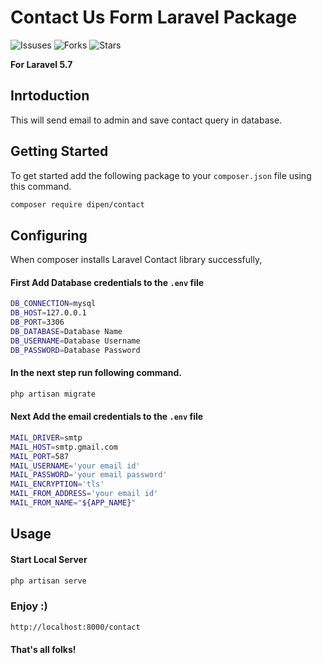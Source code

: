 # Contact Us Form Laravel Package


![Issuses](https://img.shields.io/github/issues/RanpuraDipen/laravel-contact-package)
![Forks](https://img.shields.io/github/forks/RanpuraDipen/laravel-contact-package)
![Stars](	https://img.shields.io/github/stars/RanpuraDipen/laravel-contact-package)

**For Laravel 5.7**

## Inrtoduction
This will send email to admin and save contact query in database.

## Getting Started
To get started add the following package to your  `composer.json` file using this command.

```bash
composer require dipen/contact
```

## Configuring
When composer installs Laravel Contact library successfully,

#### First Add Database credentials to the `.env` file

```bash
DB_CONNECTION=mysql
DB_HOST=127.0.0.1
DB_PORT=3306
DB_DATABASE=Database Name
DB_USERNAME=Database Username 
DB_PASSWORD=Database Password
```
#### In the next step run following command.
```bash
php artisan migrate 
```

#### Next Add the email credentials to the `.env` file

```bash
MAIL_DRIVER=smtp 
MAIL_HOST=smtp.gmail.com
MAIL_PORT=587
MAIL_USERNAME='your email id'
MAIL_PASSWORD='your email password'
MAIL_ENCRYPTION='tls'
MAIL_FROM_ADDRESS='your email id'
MAIL_FROM_NAME="${APP_NAME}"
```

## Usage

#### Start Local Server 

```bash
php artisan serve
```
### Enjoy :)

```bash
http://localhost:8000/contact
```

#### That's all folks!


